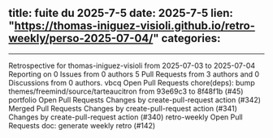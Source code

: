  
title:  fuite du 2025-7-5
date: 2025-7-5
lien: "https://thomas-iniguez-visioli.github.io/retro-weekly/perso-2025-07-04/"
categories:
  - 
---

Retrospective for thomas-iniguez-visioli from 2025-07-03 to 2025-07-04
Reporting on 0 Issues from 0 authors
5 Pull Requests from 3 authors
and 0 Discussions from 0 authors.
vbcq
Open Pull Requests
chore(deps): bump themes/freemind/source/tarteaucitron from 93e69c3 to 8f48f1b (#45)
portfolio
Open Pull Requests
Changes by create-pull-request action (#342)
Merged Pull Requests
Changes by create-pull-request action (#341)
Changes by create-pull-request action (#340)
retro-weekly
Open Pull Requests
doc: generate weekly retro (#142)

